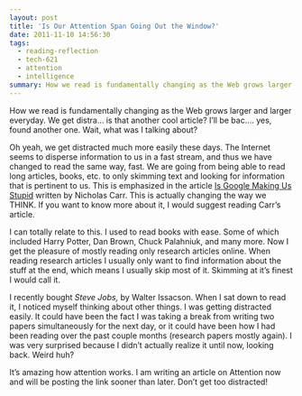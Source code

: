 ```yaml
---
layout: post
title: 'Is Our Attention Span Going Out the Window?'
date: 2011-11-10 14:56:30
tags:
  - reading-reflection
  - tech-621
  - attention
  - intelligence
summary: How we read is fundamentally changing as the Web grows larger and larger everyday. We get distra… is that another cool article? I’ll be bac…. yes, found another one. Wait, what was I talking about
---
```


How we read is fundamentally changing as the Web grows larger and larger everyday. We get distra… is that another cool article? I’ll be bac…. yes, found another one. Wait, what was I talking about?

Oh yeah, we get distracted much more easily these days. The Internet seems to disperse information to us in a fast stream, and thus we have changed to read the same way, fast. We are going from being able to read long articles, books, etc. to only skimming text and looking for information that is pertinent to us. This is emphasized in the article [Is Google Making Us Stupid][1] written by Nicholas Carr. This is actually changing the way we THINK. If you want to know more about it, I would suggest reading Carr’s article.

I can totally relate to this. I used to read books with ease. Some of which included Harry Potter, Dan Brown, Chuck Palahniuk, and many more. Now I get the pleasure of mostly reading only research articles online. When reading research articles I usually only want to find information about the stuff at the end, which means I usually skip most of it. Skimming at it’s finest I would call it.

I recently bought _Steve Jobs,_ by Walter Issacson. When I sat down to read it, I noticed myself thinking about other things. I was getting distracted easily. It could have been the fact I was taking a break from writing two papers simultaneously for the next day, or it could have been how I had been reading over the past couple months (research papers mostly again). I was very surprised because I didn’t actually realize it until now, looking back. Weird huh?

It’s amazing how attention works. I am writing an article on Attention now and will be posting the link sooner than later. Don’t get too distracted!

   [1]: http://www.theatlantic.com/magazine/archive/2008/07/is-google-making-us-stupid/6868/#
